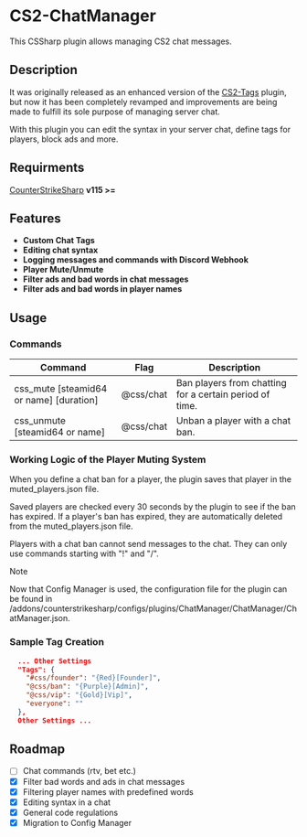 # CS2-ChatManager
This CSSharp plugin allows managing CS2 chat messages.

## Description
It was originally released as an enhanced version of the [CS2-Tags](https://github.com/daffyyyy/CS2-Tags) plugin, but now it has been completely revamped and improvements are being made to fulfill its sole purpose of managing server chat.

With this plugin you can edit the syntax in your server chat, define tags for players, block ads and more.

## Requirments
[CounterStrikeSharp](https://github.com/roflmuffin/CounterStrikeSharp/) **v115 >=**

## Features
- **Custom Chat Tags**
- **Editing chat syntax**
- **Logging messages and commands with Discord Webhook**
- **Player Mute/Unmute**
- **Filter ads and bad words in chat messages**
- **Filter ads and bad words in player names**

## Usage

### Commands

| Command                                 | Flag      | Description                                             |
|-----------------------------------------|-----------|---------------------------------------------------------|
| css_mute [steamid64 or name] [duration] | @css/chat | Ban players from chatting for a certain period of time. |
| css_unmute [steamid64 or name]          | @css/chat | Unban a player with a chat ban.                         |

### Working Logic of the Player Muting System
When you define a chat ban for a player, the plugin saves that player in the muted_players.json file.

Saved players are checked every 30 seconds by the plugin to see if the ban has expired. If a player's ban has expired, they are automatically deleted from the muted_players.json file.

Players with a chat ban cannot send messages to the chat. They can only use commands starting with "!" and "/".

> [!NOTE]
> Now that Config Manager is used, the configuration file for the plugin can be found in /addons/counterstrikesharp/configs/plugins/ChatManager/ChatManager/ChatManager.json.
### Sample Tag Creation
```json
  ... Other Settings
  "Tags": {
    "#css/founder": "{Red}[Founder]",
    "@css/ban": "{Purple}[Admin]",
    "@css/vip": "{Gold}[Vip]",
    "everyone": ""
  },
  Other Settings ... 
```

## Roadmap
- [ ] Chat commands (rtv, bet etc.)
- [x] Filter bad words and ads in chat messages
- [x] Filtering player names with predefined words
- [x] Editing syntax in a chat
- [x] General code regulations
- [x] Migration to Config Manager
